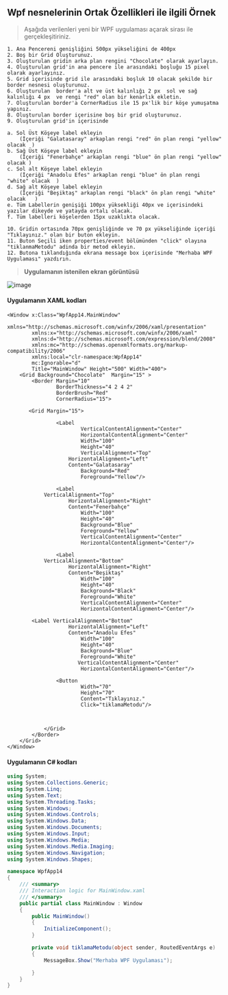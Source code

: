## Wpf nesnelerinin Ortak Özellikleri ile ilgili Örnek ##
> Aşağıda verilenleri yeni bir WPF uygulaması açarak sirası ile gerçekleşitiriniz.

    1. Ana Pencereni genişliğini 500px yükseliğini de 400px
    2. Boş bir Grid Oluşturunuz.
    3. Oluşturulan gridin arka plan rengini "Chocolate" olarak ayarlayın.
    4. Oluşturulan grid'in ana pencere ile arasındaki boşluğu 15 pixel olarak ayarlayınız.
    5. Grid içerisinde grid ile arasındaki boşluk 10 olacak şekilde bir border nesnesi oluşturunuz. 
    6. Oluşturulan  border'a alt ve üst kalınlığı 2 px  sol ve sağ kalınlığı 4 px  ve rengi "red" olan bir kenarlık ekletin.
    7. Oluşturulan border'a CornerRadius ile 15 px'lik bir köşe yumuşatma yapınız.
    8. Oluşturulan border içerisine boş bir grid oluşturunuz.
    9. Oluşturulan grid'in içerisinde
    
	a. Sol Üst Köşeye label ekleyin 
		(İçeriği "Galatasaray" arkaplan rengi "red" ön plan rengi "yellow" olacak  )
	b. Sağ Üst Köşeye label ekleyin 
		(İçeriği "Fenerbahçe" arkaplan rengi "blue" ön plan rengi "yellow" olacak )
	c. Sol alt Köşeye label ekleyin 
		(İçeriği "Anadolu Efes" arkaplan rengi "blue" ön plan rengi "white" olacak  )
	d. Sağ alt Köşeye label ekleyin 
		(İçeriği "Beşiktaş" arkaplan rengi "black" ön plan rengi "white" olacak   )
	e. Tüm Labellerin genişiği 100px yüksekliği 40px ve içerisindeki yazılar dikeyde ve yatayda ortalı olacak.
	f. Tüm labelleri köşelerden 15px uzaklıkta olacak.
	
    10. Gridin ortasında 70px genişliğinde ve 70 px yükseliğinde içeriği "Tıklayınız." olan bir buton ekleyin.
    11. Buton Seçili iken properties/event bölümünden "click" olayına "tiklanmaMetodu" adinda bir metod ekleyin. 
    12. Butona tıklandığında ekrana message box içerisinde "Merhaba WPF Uygulaması" yazdırın.

> **Uygulamanın istenilen ekran görüntüsü**

![image](https://user-images.githubusercontent.com/28144917/152936876-d61e6a25-f7e6-4901-aa6d-e5668435cd23.png)


#### Uygulamanın XAML kodları ####

```xaml
<Window x:Class="WpfApp14.MainWindow"
        xmlns="http://schemas.microsoft.com/winfx/2006/xaml/presentation"
        xmlns:x="http://schemas.microsoft.com/winfx/2006/xaml"
        xmlns:d="http://schemas.microsoft.com/expression/blend/2008"
        xmlns:mc="http://schemas.openxmlformats.org/markup-compatibility/2006"
        xmlns:local="clr-namespace:WpfApp14"
        mc:Ignorable="d"
        Title="MainWindow" Height="500" Width="400">
    <Grid Background="Chocolate"  Margin="15" >
        <Border Margin="10"
                BorderThickness="4 2 4 2"
                BorderBrush="Red"
                CornerRadius="15">
           
	   <Grid Margin="15">
                
                <Label
                    	VerticalContentAlignment="Center"
                    	HorizontalContentAlignment="Center"
                    	Width="100"
                    	Height="40"
                    	VerticalAlignment="Top"
                   	HorizontalAlignment="Left"
                   	Content="Galatasaray"
                    	Background="Red"
                    	Foreground="Yellow"/>
			
                <Label 
			VerticalAlignment="Top"
                   	HorizontalAlignment="Right"
                   	Content="Fenerbahçe"
                    	Width="100"
                    	Height="40"
                        Background="Blue"
                    	Foreground="Yellow"
                        VerticalContentAlignment="Center"
                    	HorizontalContentAlignment="Center"/>
			
                <Label 
			VerticalAlignment="Bottom"
                   	HorizontalAlignment="Right"
                   	Content="Beşiktaş"
                        Width="100"
                    	Height="40"
                        Background="Black"
                    	Foreground="White"
                        VerticalContentAlignment="Center"
                    	HorizontalContentAlignment="Center"/>
                
		<Label VerticalAlignment="Bottom"
                   	HorizontalAlignment="Left"
                   	Content="Anadolu Efes"
                    	Width="100"
                    	Height="40"
                        Background="Blue"
                    	Foreground="White"
                       VerticalContentAlignment="Center"
                    	HorizontalContentAlignment="Center"/>
			
                <Button 
                    	Width="70" 
                    	Height="70" 
                    	Content="Tıklayınız."
                    	Click="tiklamaMetodu"/>



            </Grid>
        </Border>
    </Grid>
</Window>

```
#### Uygulamanın C# kodları ####
```csharp
using System;
using System.Collections.Generic;
using System.Linq;
using System.Text;
using System.Threading.Tasks;
using System.Windows;
using System.Windows.Controls;
using System.Windows.Data;
using System.Windows.Documents;
using System.Windows.Input;
using System.Windows.Media;
using System.Windows.Media.Imaging;
using System.Windows.Navigation;
using System.Windows.Shapes;

namespace WpfApp14
{
    /// <summary>
    /// Interaction logic for MainWindow.xaml
    /// </summary>
    public partial class MainWindow : Window
    {
        public MainWindow()
        {
            InitializeComponent();
        }

        private void tiklamaMetodu(object sender, RoutedEventArgs e)
        {
            MessageBox.Show("Merhaba WPF Uygulaması");

        }
    }
}

```
